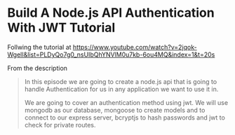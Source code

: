 # Build A Node.js API Authentication With JWT Tutorial

Follwing the tutorial at https://www.youtube.com/watch?v=2jqok-WgelI&list=PLDyQo7g0_nsUIbQhYNVlM0u7kb-6ou4MQ&index=1&t=20s

From the description

>In this episode we are going to create a node.js api that is going to handle Authentication for us in any application we want to use it in.
>
>We are going to cover an authentication method using jwt. We will use mongodb as our database, mongoose to create models and to connect to our express server, bcryptjs to hash passwords and jwt to check for private routes.
